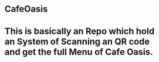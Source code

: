 # CafeOasis
# This is basically an Repo which hold an System of Scanning an QR code and get the full Menu of Cafe Oasis.

